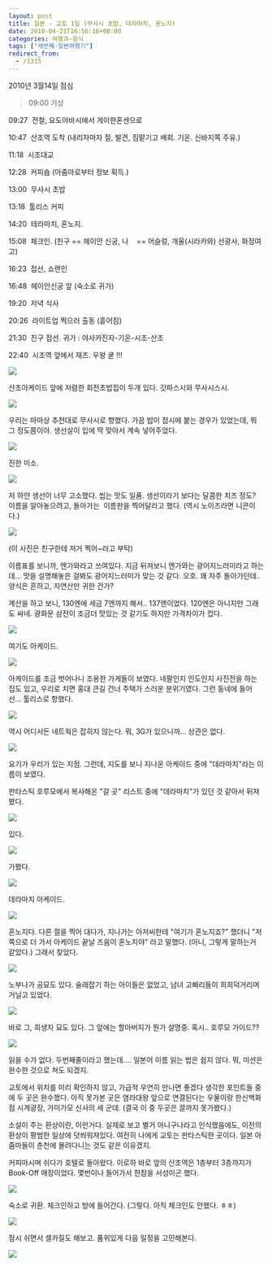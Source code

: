 ```yaml
---
layout: post
title: 일본 - 교토 1일 (무사시 초밥, 데라마치, 혼노지)
date: 2010-04-21T16:56:16+00:00
categories: 여행과-음식
tags: ["세번째-일본여행기"]
redirect_from:
  - /1315
---
```


2010년 3월14일 점심

> 09:00 기상

09:27  전철, 요도야바시에서 게이한혼센으로

10:47  산조역 도착 (내리자마자 절, 발견, 짐맡기고 배회. 기온. 신바지쪽 주유.)

11:18  시조대교

12:28  커피숍 (아줌마로부터 정보 획득.)

13:00  무사시 초밥

13:18  툴리스 커피

14:20  테라마치, 혼노지.

15:08  체크인. (친구 == 헤이안 신궁, 나    == 어슬렁, 개울(시라카와) 선광사, 화정여고)

16:23  접선, 쇼렌인

16:48  헤이안신궁 앞 (숙소로 귀가)

19:20  저녁 식사

20:26  라이트업 찍으러 출동 (흩어짐)

21:30  친구 접선. 귀가 : 야사카진자-기온-시조-산조

22:40  시조역 앞에서 재즈. 우왕 쿧 !!!

![ ](/assets/media/uploads_1_cfile25.uf.156D1A054BB6BAA72DBC01.jpg)

산조아케이드 앞에 저렴한 회전초밥집이 두개 있다. 갓파스시와 무사시스시.

![ ](/assets/media/uploads_1_cfile2.uf.166D1A054BB6BAA72E005A.jpg)

우리는 마마상 추천대로 무사시로 향했다. 가끔 밥이 접시에 붙는 경우가 있었는데, 뭐 그 정도쯤이야. 생선살이 입에 딱 맞아서 계속 넣어주었다.

![ ](/assets/media/uploads_1_cfile24.uf.186D1A054BB6BAA82F1A9E.jpg)

진한 미소.

![ ](/assets/media/uploads_1_cfile25.uf.176D1A054BB6BAA830C64B.jpg)

저 하얀 생선이 너무 고소했다. 씹는 맛도 일품. 생선이라기 보다는 달콤한 치즈 정도? 이름을 알아놓으려고, 돌아가는  이름판을 찍어달라고 했다. (역시 노이즈라면 니콘이다.)

![ ](/assets/media/uploads_1_cfile28.uf.183DE7034BB66483176749.jpg)

(이 사진은 친구한테 저거 찍어~라고 부탁)

이름표를 보니까, 엔가와라고 쓰여있다. 지금 뒤져보니 엔가와는 광어지느러미라고 하는데... 맛을 설명해놓은 걸봐도 광어지느러미가 맞는 것 같다. 오호. 꽤 자주 돌아가던데.. 양식은 흔하고, 자연산만 귀한 건가?

계산을 하고 보니, 130엔에 세금 7엔까지 해서.. 137엔이었다. 120엔은 아니지만 그래도 싸네. 광화문 삼전이 조금더 맛있는 것 같기도 하지만 가격차이가 컸다.

![ ](/assets/media/uploads_1_cfile26.uf.196D1A054BB6BAA9316A4B.jpg)

여기도 아케이드.

![ ](/assets/media/uploads_1_cfile29.uf.186D1A054BB6BAAA32AB10.jpg)

아케이드를 조금 벗어나니 조용한 가게들이 보였다. 네팔인지 인도인지 사진전을 하는 집도 있고, 우리로 치면 홍대 큰길 건너 주택가 스러운 분위기였다. 그런 동네에 들어선... 툴리스로 항했다.

![ ](/assets/media/uploads_1_cfile8.uf.206D1A054BB6BAAB333746.jpg)

역시 어디서든 네트웍은 잡히지 않는다. 뭐, 3G가 있으니까... 상관은 없다.

![ ](/assets/media/uploads_1_cfile25.uf.116D1A054BB6BAAB34BB57.jpg)

요기가 우리가 있는 지점. 그런데, 지도를 보니 지나온 아케이드 중에 "데라마치"라는 이름이 보였다.

판타스틱 호루모에서 복사해온 "갈 곳" 리스트 중에 "데라마치"가 있던 것 같아서 뒤져봤다.

![ ](/assets/media/uploads_1_cfile6.uf.115D0D0D4BB6BB5055E543.jpg)

있다.

![ ](/assets/media/uploads_1_cfile1.uf.135D0D0D4BB6BB51561D72.jpg)

가봤다.

![ ](/assets/media/uploads_1_cfile6.uf.1679260C4BB6BB9D3DC9EB.jpg)

데라마치 아케이드.

![ ](/assets/media/uploads_1_cfile6.uf.1879260C4BB6BB9E3E2574.jpg)

혼노지다. 다른 절을 찍어 대다가, 지나가는 아저씨한테 "여기가 혼노지죠?" 했더니 "저쪽으로 더 가서 아케이드 끝날 즈음이 혼노지야" 라고 말했다. (아니, 그렇게 말하는거 같았다.) 그래서 찾았다.

![ ](/assets/media/uploads_1_cfile22.uf.1979260C4BB6BB9E3F3EF5.jpg)

노부나가 공묘도 있다. 술래잡기 하는 아이들은 없었고, 남녀 고삐리들이 희희덕거리며 거닐고 있었다.

![ ](/assets/media/uploads_1_cfile25.uf.1979260C4BB6BB9F400B1E.jpg)

바로 그, 희생자 묘도 있다. 그 앞에는 할아버지가 뭔가 설명중. 혹시.. 호루모 가이드??

![ ](/assets/media/uploads_1_cfile23.uf.1679260C4BB6BBA041AF78.jpg)

읽을 수가 없다. 두번째줄이라고 했는데.... 일본어 이름 읽는 법은 쉽지 않다. 뭐, 미션은 완수한 것으로 쳐도 되겠지.

교토에서 위치를 미리 확인하지 않고, 가급적 우연히 만나면 좋겠다 생각한 포인트들 중에 두 곳은 완수했다. 아직 못가본 곳은 염라대왕 앞으로 연결된다는 우물이랑 한신백화점 시계광장, 가미가모 신사의 세 군데. (결국 이 중 두곳은 끌까지 못가봤다.)

소설이 주는 환상이란, 이런거다. 실제로 보고 별거 아니구나라고 인식했음에도, 이전의 환상이 평범한 일상에 덧씌워져있다. 여전히 나에게 교토는 판타스틱한 곳이다. 일본 아줌마들이 춘천에 몰려다니는 것도 같은 이유겠지.

커피마시며 쉬다가 호텔로 돌아왔다. 이로하 바로 앞의 산조역은 1층부터 3층까지가 Book-Off 매장이었다. 몇번이나 들어가서 한참을 서성이곤 했다.

![ ](/assets/media/uploads_1_cfile24.uf.154B19024BB6BEBA02410C.jpg)

숙소로 귀환. 체크인하고 방에 들어간다. (그렇다. 아직 체크인도 안했다. ㅎㅎ)

![ ](/assets/media/uploads_1_cfile27.uf.181432044BB6BF6328D9DB.jpg)

잠시 쉬면서 셀카질도 해보고. 품위있게 다음 일정을 고민해본다.

![ ](/assets/media/uploads_1_cfile10.uf.151432044BB6BF62264AA5.jpg)

